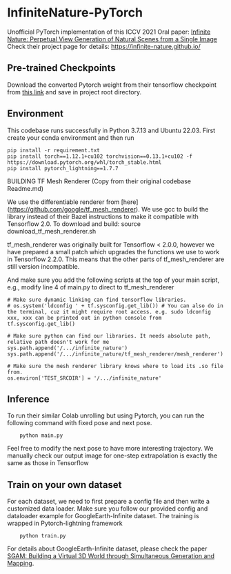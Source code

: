 # InfiniteNature-PyTorch

Unofficial PyTorch implementation of this ICCV 2021 Oral paper: [Infinite Nature: Perpetual View Generation of Natural Scenes from a Single Image](https://arxiv.org/abs/2012.09855) Check their project page for details: https://infinite-nature.github.io/

## Pre-trained Checkpoints
Download the converted Pytorch weight from their tensorflow checkpoint from [this link](https://drive.google.com/file/d/14y4OKighwK82YpMxt6H4bPr_kNy2AB_N/view?usp=sharing) and save in project root directory.

## Environment
This codebase runs successfully in Python 3.7.13 and Ubuntu 22.03. First create your conda environment and then run
```angular2html
pip install -r requirement.txt
pip install torch==1.12.1+cu102 torchvision==0.13.1+cu102 -f https://download.pytorch.org/whl/torch_stable.html
pip install pytorch_lightning==1.7.7
```

BUILDING TF Mesh Renderer (Copy from their original codebase Readme.md)

We use the differentiable renderer from [here] (https://github.com/google/tf_mesh_renderer). We use gcc to build the library instead of their Bazel instructions to make it compatible with Tensorflow 2.0. To download and build:
source download_tf_mesh_renderer.sh

tf_mesh_renderer was originally built for Tensorflow < 2.0.0, however we have prepared a small patch which upgrades the functions we use to work in Tensorflow 2.2.0. This means that the other parts of tf_mesh_renderer are still version incompatible.

And make sure you add the following scripts at the top of your main script, e.g., modify line 4 of main.py to direct to tf_mesh_renderer

```
# Make sure dynamic linking can find tensorflow libraries.
# os.system('ldconfig ' + tf.sysconfig.get_lib()) # You can also do in the terminal, cuz it might require root access. e.g. sudo ldconfig xxx, xxx can be printed out in python console from tf.sysconfig.get_lib()

# Make sure python can find our libraries. It needs absolute path, relative path doesn't work for me
sys.path.append('/.../infinite_nature') 
sys.path.append('/.../infinite_nature/tf_mesh_renderer/mesh_renderer')

# Make sure the mesh renderer library knows where to load its .so file from.
os.environ['TEST_SRCDIR'] = '/.../infinite_nature'
```
## Inference

To run their similar Colab unrolling but using Pytorch, you can run the following command with fixed pose and next pose. 
```angular2html
    python main.py
```

Feel free to modify the next pose to have more interesting trajectory. We manually check our output image for one-step extrapolation is exactly the same as those in Tensorflow

## Train on your own dataset
For each dataset, we need to first prepare a config file and then write a customized data loader. Make sure you follow our provided config and dataloader example for GoogleEarth-Infinite dataset. The training is wrapped in Pytorch-lightning framework

```angular2html 
    python train.py
```

For details about GoogleEarth-Infinite dataset, please check the paper [SGAM: Building a Virtual 3D World through Simultaneous Generation and Mapping](https://github.com/yshen47/SGAM).

